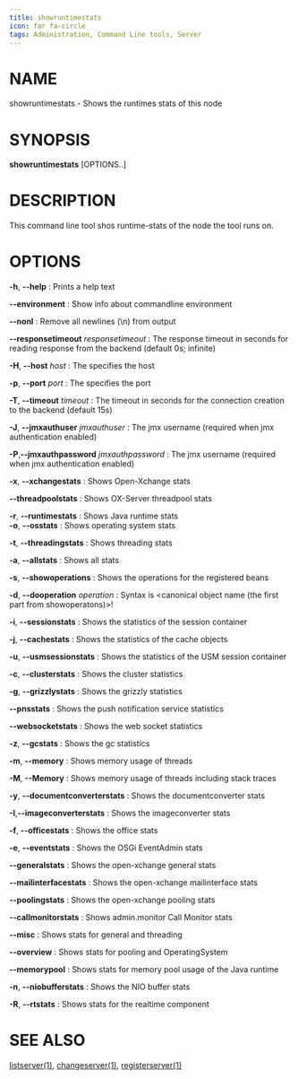 ```yaml
---
title: showruntimestats
icon: far fa-circle
tags: Administration, Command Line tools, Server
---
```


# NAME

showruntimestats - Shows the runtimes stats of this node

# SYNOPSIS

**showruntimestats** [OPTIONS..]

# DESCRIPTION

This command line tool shos runtime-stats of the node the tool runs on.

# OPTIONS

**-h**, **--help**
: Prints a help text

**--environment**
: Show info about commandline environment

**--nonl**
: Remove all newlines (\n) from output

**--responsetimeout** *responsetimeout*
: The response timeout in seconds for reading response from the backend (default 0s; infinite)

**-H**, **--host** *host*
: The specifies the host
          
**-p**, **--port** *port*
: The specifies the port

**-T**, **--timeout** *timeout*
: The timeout in seconds for the connection creation to the backend (default 15s)

**-J**, **--jmxauthuser** *jmxauthuser*
: The jmx username (required when jmx authentication enabled)

**-P**,**--jmxauthpassword** *jmxauthpassword*
: The jmx username (required when jmx authentication enabled)

**-x**, **--xchangestats**
: Shows Open-Xchange stats
    
**--threadpoolstats**
: Shows OX-Server threadpool stats

**-r**, **--runtimestats**
: Shows Java runtime stats    
**-o**, **--osstats**
: Shows operating system stats

**-t**, **--threadingstats**
: Shows threading stats
       
**-a**, **--allstats**
: Shows all stats
             
**-s**, **--showoperations**
: Shows the operations for the registered beans

**-d**, **--dooperation** *operation* 
: Syntax is <canonical object name (the first part from showoperatons)>!<operationname>

**-i**, **--sessionstats**
: Shows the statistics of the session container

**-j**, **--cachestats**
: Shows the statistics of the cache objects

**-u**, **--usmsessionstats**
: Shows the statistics of the USM session container

**-c**, **--clusterstats**
: Shows the cluster statistics

**-g**, **--grizzlystats**
: Shows the grizzly statistics

**--pnsstats**
: Shows the push notification service statistics

**--websocketstats**
: Shows the web socket statistics

**-z**, **--gcstats**
: Shows the gc statistics
     
**-m**, **--memory**
: Shows memory usage of threads

**-M**, **--Memory**
: Shows memory usage of threads including stack traces

**-y**, **--documentconverterstats**
: Shows the documentconverter stats

**-I**,**--imageconverterstats**
: Shows the imageconverter stats

**-f**, **--officestats**
: Shows the office stats
      
**-e**, **--eventstats**
: Shows the OSGi EventAdmin stats

**--generalstats**
: Shows the open-xchange general stats

**--mailinterfacestats**
: Shows the open-xchange mailinterface stats

**--poolingstats**
: Shows the open-xchange pooling stats

**--callmonitorstats**
: Shows admin.monitor Call Monitor stats

**--misc**
: Shows stats for general and threading

**--overview**
: Shows stats for pooling and OperatingSystem

**--memorypool**
: Shows stats for memory pool usage of the Java runtime

**-n**, **--niobufferstats**
: Shows the NIO buffer stats
  
**-R**, **--rtstats**
: Shows stats for the realtime component


# SEE ALSO

[listserver(1)](listserver), [changeserver(1)](changeserver), [registerserver(1)](registerserver)